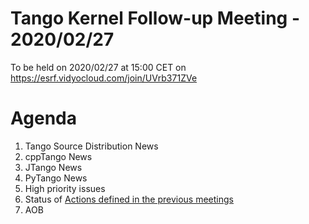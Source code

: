 # Tango Kernel Follow-up Meeting - 2020/02/27

To be held on 2020/02/27 at 15:00 CET on https://esrf.vidyocloud.com/join/UVrb371ZVe

# Agenda
 
 1. Tango Source Distribution News
 2. cppTango News
 3. JTango News
 4. PyTango News
 5. High priority issues
 6. Status of [Actions defined in the previous meetings](https://github.com/tango-controls/tango-kernel-followup/blob/master/2020/2020-02-13/Minutes.md#summary-of-remaining-actions)
 7. AOB
 